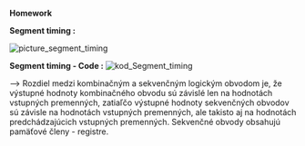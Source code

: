 **Homework**

**Segment timing  :**

![picture_segment_timing](https://user-images.githubusercontent.com/60688750/76663853-ba103680-6582-11ea-8dc0-708a9eea793b.png)


**Segment timing - Code :**
![kod_Segment_timing](https://user-images.githubusercontent.com/60688750/76663850-b7addc80-6582-11ea-9060-0da575f58b0e.png)

--> Rozdiel medzi kombinačným a sekvenčným logickým obvodom je, že výstupné hodnoty kombinačného obvodu sú závislé len na hodnotách vstupných premenných, zatiaľčo výstupné hodnoty sekvenčných obvodov sú závisle na hodnotách vstupných premenných, ale takisto aj na hodnotách predchádzajúcich vstupných premenných. Sekvenčné obvody obsahujú pamäťové členy - registre.
